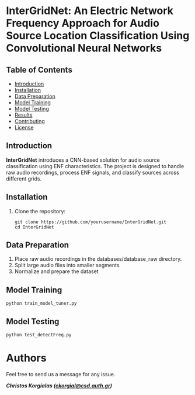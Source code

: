 # InterGridNet: An Electric Network Frequency Approach for Audio Source Location Classification Using Convolutional Neural Networks 

## **Table of Contents**
- [Introduction](#introduction)
- [Installation](#installation)
- [Data Preparation](#data-preparation)
- [Model Training](#model-training)
- [Model Testing](#model-testing)
- [Results](#results)
- [Contributing](#contributing)
- [License](#license)

## **Introduction**

**InterGridNet** introduces a CNN-based solution for audio source classification using ENF characteristics. The project is designed to handle raw audio recordings, process ENF signals, and classify sources across different grids.


## **Installation**

1. Clone the repository:
   ```shell
   git clone https://github.com/yourusername/InterGridNet.git
   cd InterGridNet

## **Data Preparation**

1. Place raw audio recordings in the databases/database_raw directory.
2. Split large audio files into smaller segments
4. Normalize and prepare the dataset


## **Model Training**

```shell
python train_model_tuner.py
```

## **Model Testing**

```shell
python test_detectFreq.py
```

# Authors
Feel free to send us a message for any issue.

***Christos Korgialas (ckorgial@csd.auth.gr)***

